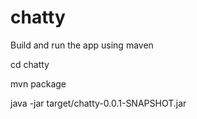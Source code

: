 # chatty

Build and run the app using maven

cd chatty

mvn package

java -jar target/chatty-0.0.1-SNAPSHOT.jar
